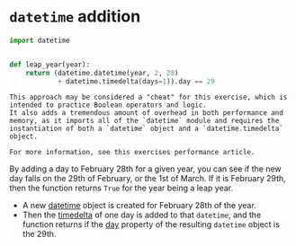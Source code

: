 # `datetime` addition

```python
import datetime


def leap_year(year):
    return (datetime.datetime(year, 2, 28)
            + datetime.timedelta(days=1)).day == 29

```

~~~~exercism/caution
This approach may be considered a "cheat" for this exercise, which is intended to practice Boolean operators and logic.
It also adds a tremendous amount of overhead in both performance and memory, as it imports all of the `datetime` module and requires the instantiation of both a `datetime` object and a `datetime.timedelta` object.  

For more information, see this exercises performance article.
~~~~

By adding a day to February 28th for a given year, you can see if the new day falls on the 29th of February, or the 1st of March.
If it is February 29th, then the function returns `True` for the year being a leap year.

- A new [datetime][datetime] object is created for February 28th of the year.
- Then the [timedelta][timedelta] of one day is added to that `datetime`,
  and the function returns if the [day][day] property of the resulting `datetime` object is the 29th.

[timedelta]: https://docs.python.org/3/library/datetime.html#timedelta-objects
[day]: https://docs.python.org/3/library/datetime.html#datetime.datetime.day
[datetime]: https://docs.python.org/3/library/datetime.html#datetime-objects
